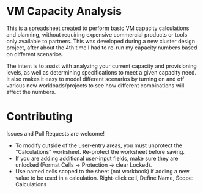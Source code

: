 # VM Capacity Analysis
This is a spreadsheet created to perform basic VM capacity calculations and planning, without requiring expensive commercial products or tools only available to partners. This was developed during a new cluster design project, after about the 4th time I had to re-run my capacity numbers based on different scenarios.

The intent is to assist with analyzing your current capacity and provisioning levels, as well as determining specifications to meet a given capacity need. It also makes it easy to model different scenarios by turning on and off various new workloads/projects to see how different combinations will affect the numbers.

# Contributing
Issues and Pull Requests are welcome!

* To modify outside of the user-entry areas, you must unprotect the "Calculations" worksheet. Re-protect the worksheet before saving.
* If you are adding additional user-input fields, make sure they are unlocked (Format Cells -> Protection -> clear Locked).
* Use named cells scoped to the sheet (not workbook) if adding a new value to be used in a calculation. Right-click cell, Define Name, Scope: Calculations
